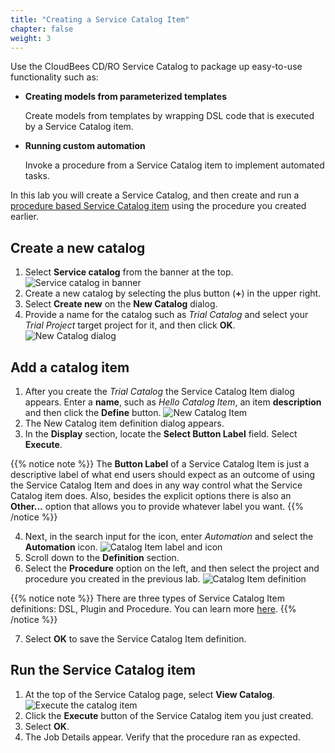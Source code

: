```yaml
---
title: "Creating a Service Catalog Item"
chapter: false
weight: 3
--- 
```


Use the CloudBees CD/RO Service Catalog to package up easy-to-use functionality such as:

- **Creating models from parameterized templates**

    Create models from templates by wrapping DSL code that is executed by a Service Catalog item.

- **Running custom automation**

    Invoke a procedure from a Service Catalog item to implement automated tasks.

In this lab you will create a Service Catalog, and then create and run a [procedure based Service Catalog item](https://docs.cloudbees.com/docs/cloudbees-cd/latest/self-service/#_procedure_based_catalog_items) using the procedure you created earlier.

## Create a new catalog

1. Select **Service catalog** from the banner at the top. ![Service catalog in banner](te-service-catalog-banner.png?width=50pc) 
2. Create a new catalog by selecting the plus button (**+**) in the upper right.
3. Select **Create new** on the **New Catalog** dialog.
4. Provide a name for the catalog such as *Trial Catalog* and select your *Trial Project* target project for it, and then click **OK**. ![New Catalog dialog](te-service-catalog-new-dialog.png?width=50pc) 

## Add a catalog item

1. After you create the *Trial Catalog* the Service Catalog Item dialog appears. Enter a **name**, such as *Hello Catalog Item*, an item **description** and then click the **Define** button. ![New Catalog Item](te-service-catalog-new-item.png?width=50pc)
2. The New Catalog item definition dialog appears.
3. In the **Display** section, locate the **Select Button Label** field. Select **Execute**.

{{% notice note %}}
The **Button Label** of a Service Catalog Item is just a descriptive label of what end users should expect as an outcome of using the Service Catalog Item and does in any way control what the Service Catalog item does. Also, besides the explicit options there is also an **Other...** option that allows you to provide whatever label you want.
{{% /notice %}}

4. Next, in the search input for the icon, enter  *Automation* and select the **Automation** icon. ![Catalog Item label and icon](te-service-catalog-item-label-icon.png?width=50pc)
5. Scroll down to the **Definition** section.
6. Select the **Procedure** option on the left, and then select the project and procedure you created in the previous lab. ![Catalog Item definition](service-catalog-item-definition.png?width=50pc)

{{% notice note %}}
There are three types of Service Catalog Item definitions: DSL, Plugin and Procedure. You can learn more [here](https://docs.cloudbees.com/docs/cloudbees-cd/latest/self-service/#_catalog_items).
{{% /notice %}}

7. Select **OK** to save the Service Catalog Item definition.

## Run the Service Catalog item

1. At the top of the Service Catalog page, select **View Catalog**. ![Execute the catalog item](te-view-catalog-execute.png?width=50pc) 
2. Click the **Execute** button of the Service Catalog item you just created.
3. Select **OK**.
4. The Job Details appear. Verify that the procedure ran as expected.
